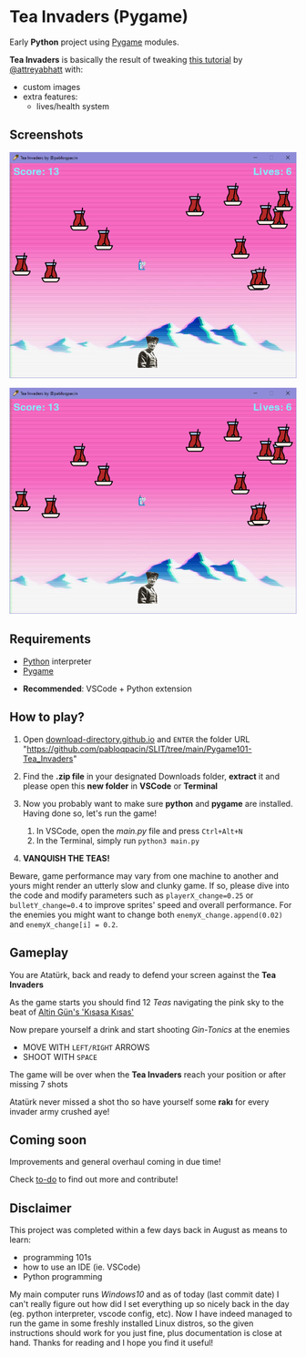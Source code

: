 # Tea Invaders (Pygame)


Early **Python** project using [Pygame](https://www.pygame.org/wiki/about) modules.

**Tea Invaders** is basically the result of tweaking [this tutorial](https://youtu.be/FfWpgLFMI7w) by [@attreyabhatt](https://github.com/attreyabhatt) with:
- custom images
- extra features:
  - lives/health system

## Screenshots
<img src="/SLIT-projects\03-Software_Development\04-pygame-TeaInvaders\images\game-screenshot.PNG" alt="screenshot" width="700">

![skreenshut](/SLIT-projects\03-Software_Development\04-pygame-TeaInvaders\images\game-screenshot.PNG)

[//]: <> (C:\Users\Usuario\Downloads\linwin\SLIT\SLIT-projects\03-Software_Development\04-pygame-TeaInvaders\images\game-screenshot.PNG)


## Requirements
- [Python](https://python.org) interpreter 
- [Pygame](https://www.pygame.org/wiki/GettingStarted)

[//]: <> (in Linux enter `sudo apt-get install python3-pygame`)
- **Recommended**: VSCode + Python extension

## How to play?
1. Open [download-directory.github.io](https://download-directory.github.io) and `ENTER` the folder URL "https://github.com/pabloqpacin/SLIT/tree/main/Pygame101-Tea_Invaders"
2. Find the **.zip file** in your designated Downloads folder, **extract** it and please open this **new folder** in **VSCode** or **Terminal** 
3. Now you probably want to make sure **python** and **pygame** are installed. Having done so, let's run the game!

   1. In VSCode, open the *main.py* file and press `Ctrl+Alt+N`
   2. In the Terminal, simply run `python3 main.py`   

4. **VANQUISH THE TEAS!**

Beware, game performance may vary from one machine to another and yours might render an utterly slow and clunky game. If so, please dive into the code and modify parameters such as `playerX_change=0.25` or `bulletY_change=0.4` to improve sprites' speed and overall performance. For the enemies you might want to change both `enemyX_change.append(0.02)` and `enemyX_change[i] = 0.2`.



## Gameplay

You are Atatürk, back and ready to defend your screen against the **Tea Invaders**

As the game starts you should find 12 *Teas* navigating the pink sky to the beat of [Altin Gün's 'Kısasa Kısas'](https://youtu.be/eXuGAOV0JH0)

Now prepare yourself a drink and start shooting *Gin-Tonics* at the enemies

- MOVE WITH `LEFT/RIGHT` ARROWS
- SHOOT WITH `SPACE`

The game will be over when the **Tea Invaders** reach your position or after missing 7 shots

Atatürk never missed a shot tho so have yourself some **rakı** for every invader army crushed aye!


## Coming soon

Improvements and general overhaul coming in due time!

Check [to-do](/Pygame101-Tea_Invaders/to-do.md) to find out more and contribute!



## Disclaimer

This project was completed within a few days back in August as means to learn:
  - programming 101s
  - how to use an IDE (ie. VSCode)
  - Python programming

My main computer runs *Windows10* and as of today (last commit date) I can't really figure out how did I set everything up so nicely back in the day (eg. python interpreter, vscode config, etc). Now I have indeed managed to run the game in some freshly installed Linux distros, so the given instructions should work for you just fine, plus documentation is close at hand. Thanks for reading and I hope you find it useful!


